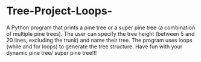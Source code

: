 # Tree-Project-Loops-
A Python program that prints a pine tree or a super pine tree (a combination of multiple pine trees). The user can specify the tree height (between 5 and 20 lines, excluding the trunk) and name their tree. The program uses loops (while and for loops) to generate the tree structure.
Have fun with your dynamic pine tree/ super pine tree!!!
